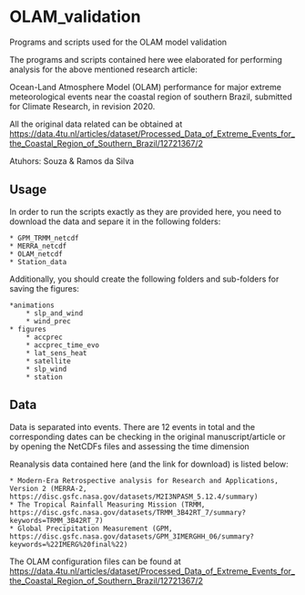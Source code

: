 # OLAM_validation

Programs and scripts used for the OLAM model validation

The programs and scripts contained here wee elaborated for performing analysis for the above mentioned research article:

Ocean-Land Atmosphere Model (OLAM) performance for major extreme meteorological events near the coastal region of southern Brazil, submitted for Climate Research, in revision 2020.

All the original data related can be obtained at https://data.4tu.nl/articles/dataset/Processed_Data_of_Extreme_Events_for_the_Coastal_Region_of_Southern_Brazil/12721367/2

Atuhors: Souza & Ramos da Silva

## Usage

In order to run the scripts exactly as they are provided here, you need to download the data and separe it in the following folders:

	* GPM_TRMM_netcdf
	* MERRA_netcdf
	* OLAM_netcdf
	* Station_data

Additionally, you should create the following folders and sub-folders for saving the figures:

	*animations
		* slp_and_wind
		* wind_prec
	* figures
		* accprec
		* accprec_time_evo
		* lat_sens_heat
		* satellite
		* slp_wind
		* station

## Data

Data is separated into events. There are 12 events in total and the corresponding dates can be checking in the original manuscript/article or by opening the NetCDFs files and assessing the time dimension

Reanalysis data contained here (and the link for download) is listed below:

	* Modern-Era Retrospective analysis for Research and Applications, Version 2 (MERRA-2, https://disc.gsfc.nasa.gov/datasets/M2I3NPASM_5.12.4/summary)
	* The Tropical Rainfall Measuring Mission (TRMM, https://disc.gsfc.nasa.gov/datasets/TRMM_3B42RT_7/summary?keywords=TRMM_3B42RT_7)
	* Global Precipitation Measurement (GPM, https://disc.gsfc.nasa.gov/datasets/GPM_3IMERGHH_06/summary?keywords=%22IMERG%20final%22)

The OLAM configuration files can be found at https://data.4tu.nl/articles/dataset/Processed_Data_of_Extreme_Events_for_the_Coastal_Region_of_Southern_Brazil/12721367/2

